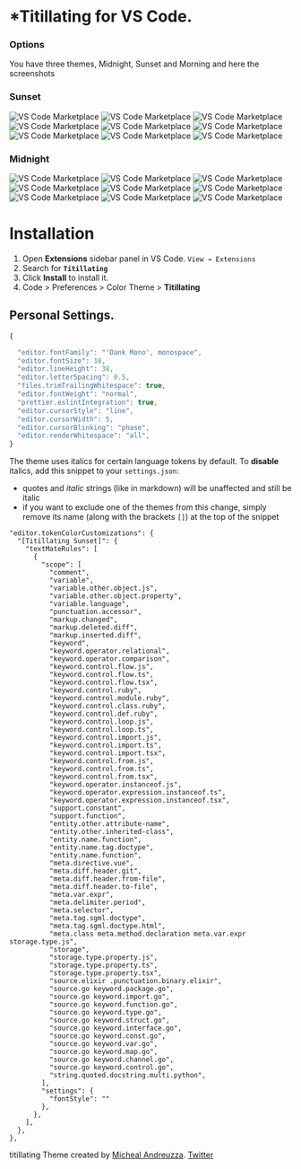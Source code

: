 

# *Titillating for VS Code.
### Options
You have three themes, Midnight, Sunset and Morning and here the screenshots
### Sunset

![VS Code Marketplace](https://github.com/michael-andreuzza/titillating/blob/master/images/sunset-screenshots/cpp.png?raw=true)
![VS Code Marketplace](https://github.com/michael-andreuzza/titillating/blob/master/images/sunset-screenshots/cs.png?raw=true)
![VS Code Marketplace](https://github.com/michael-andreuzza/titillating/blob/master/images/sunset-screenshots/css.png?raw=true)
![VS Code Marketplace](https://github.com/michael-andreuzza/titillating/blob/master/images/sunset-screenshots/html.png?raw=true)
![VS Code Marketplace](https://github.com/michael-andreuzza/titillating/blob/master/images/sunset-screenshots/java.png?raw=true)
![VS Code Marketplace](https://github.com/michael-andreuzza/titillating/blob/master/images/sunset-screenshots/js.png?raw=true)
![VS Code Marketplace](https://github.com/michael-andreuzza/titillating/blob/master/images/sunset-screenshots/md.png?raw=true)
![VS Code Marketplace](https://github.com/michael-andreuzza/titillating/blob/master/images/sunset-screenshots/py.png?raw=true)
![VS Code Marketplace](https://github.com/michael-andreuzza/titillating/blob/master/images/sunset-screenshots/sh.png?raw=true)

### Midnight
![VS Code Marketplace](https://github.com/michael-andreuzza/titillating/blob/master/images/midnight-screenshots/cpp.png?raw=true)
![VS Code Marketplace](https://github.com/michael-andreuzza/titillating/blob/master/images/midnight-screenshots/cs.png?raw=true)
![VS Code Marketplace](https://github.com/michael-andreuzza/titillating/blob/master/images/midnight-screenshots/css.png?raw=true)
![VS Code Marketplace](https://github.com/michael-andreuzza/titillating/blob/master/images/midnight-screenshots/html.png?raw=true)
![VS Code Marketplace](https://github.com/michael-andreuzza/titillating/blob/master/images/midnight-screenshots/java.png?raw=true)
![VS Code Marketplace](https://github.com/michael-andreuzza/titillating/blob/master/images/midnight-screenshots/js.png?raw=true)
![VS Code Marketplace](https://github.com/michael-andreuzza/titillating/blob/master/images/midnight-screenshots/md.png?raw=true)
![VS Code Marketplace](https://github.com/michael-andreuzza/titillating/blob/master/images/midnight-screenshots/py.png?raw=true)
![VS Code Marketplace](https://github.com/michael-andreuzza/titillating/blob/master/images/midnight-screenshots/sh.png?raw=true)

# Installation

1. Open **Extensions** sidebar panel in VS Code. `View → Extensions`
2. Search for **`Titillating`**
3. Click **Install** to install it.
4. Code > Preferences > Color Theme >
 **Titillating**

## Personal Settings.

```js
{

  "editor.fontFamily": "'Dank Mono', monospace",
  "editor.fontSize": 18,
  "editor.lineHeight": 38,
  "editor.letterSpacing": 0.5,
  "files.trimTrailingWhitespace": true,
  "editor.fontWeight": "normal",
  "prettier.eslintIntegration": true,
  "editor.cursorStyle": "line",
  "editor.cursorWidth": 5,
  "editor.cursorBlinking": "phase",
  "editor.renderWhitespace": "all",
}
```

The theme uses italics for certain language tokens by default.
To **disable** italics, add this snippet to your `settings.json`:
  - quotes and *italic* strings (like in markdown) will be unaffected and still be italic
  - if you want to exclude one of the themes from this change, simply remove its name (along with the brackets `[]`) at the top of the snippet

```jsonc
"editor.tokenColorCustomizations": {
  "[Titillating Sunset]": {
    "textMateRules": [
      {
        "scope": [
          "comment",
          "variable",
          "variable.other.object.js",
          "variable.other.object.property",
          "variable.language",
          "punctuation.accessor",
          "markup.changed",
          "markup.deleted.diff",
          "markup.inserted.diff",
          "keyword",
          "keyword.operator.relational",
          "keyword.operator.comparison",
          "keyword.control.flow.js",
          "keyword.control.flow.ts",
          "keyword.control.flow.tsx",
          "keyword.control.ruby",
          "keyword.control.module.ruby",
          "keyword.control.class.ruby",
          "keyword.control.def.ruby",
          "keyword.control.loop.js",
          "keyword.control.loop.ts",
          "keyword.control.import.js",
          "keyword.control.import.ts",
          "keyword.control.import.tsx",
          "keyword.control.from.js",
          "keyword.control.from.ts",
          "keyword.control.from.tsx",
          "keyword.operator.instanceof.js",
          "keyword.operator.expression.instanceof.ts",
          "keyword.operator.expression.instanceof.tsx",
          "support.constant",
          "support.function",
          "entity.other.attribute-name",
          "entity.other.inherited-class",
          "entity.name.function",
          "entity.name.tag.doctype",
          "entity.name.function",
          "meta.directive.vue",
          "meta.diff.header.git",
          "meta.diff.header.from-file",
          "meta.diff.header.to-file",
          "meta.var.expr",
          "meta.delimiter.period",
          "meta.selector",
          "meta.tag.sgml.doctype",
          "meta.tag.sgml.doctype.html",
          "meta.class meta.method.declaration meta.var.expr storage.type.js",
          "storage",
          "storage.type.property.js",
          "storage.type.property.ts",
          "storage.type.property.tsx",
          "source.elixir .punctuation.binary.elixir",
          "source.go keyword.package.go",
          "source.go keyword.import.go",
          "source.go keyword.function.go",
          "source.go keyword.type.go",
          "source.go keyword.struct.go",
          "source.go keyword.interface.go",
          "source.go keyword.const.go",
          "source.go keyword.var.go",
          "source.go keyword.map.go",
          "source.go keyword.channel.go",
          "source.go keyword.control.go",
          "string.quoted.docstring.multi.python",
        ],
        "settings": {
          "fontStyle": ""
        },
      },
    ],
  },
},
```


titillating Theme created by [Micheal Andreuzza](https://github.com/michael-andreuzza).
[Twitter](https://twitter.com/Mike_Andreuzza)
